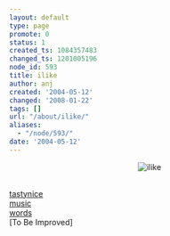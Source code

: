 ```yaml
---
layout: default
type: page
promote: 0
status: 1
created_ts: 1084357483
changed_ts: 1201005196
node_id: 593
title: ilike
author: anj
created: '2004-05-12'
changed: '2008-01-22'
tags: []
url: "/about/ilike/"
aliases:
  - "/node/593/"
date: '2004-05-12'
---
```

<center>
<img src="/sites/anjackson.net/themes/hyperhome/images/ilike-logo.jpg" border="0" alt="ilike">
</center>
<br>
<p>
<a href="/about/ilike/tastynice" alt="tastynice">tastynice</a><br/>
<a href="/about/ilike/music" alt="music">music</a><br/>
<a href="/about/ilike/words" alt="words">words</a><br/>
[To Be Improved]
</p>

<!-- Automatically created by Imagen, v1.74 -->
<map name="clientmap"><area shape="rect" coords="6,4,174,109" href="/me/ilike/words/" alt="words"><area shape="rect" coords="174,70,356,179" href="/me/ilike/music/" alt="music"><area shape="rect" coords="6,109,174,189" href="/me/ilike/tastynice/" alt="tastynice"><area shape="rect" coords="174,4,230,70" href="/me/ilike/words/" alt="words"></map>
